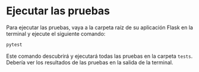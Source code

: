 # Ejecutar las pruebas

Para ejecutar las pruebas, vaya a la carpeta raíz de su aplicación Flask en la terminal y ejecute el siguiente comando:

```bash
pytest
```

Este comando descubrirá y ejecutará todas las pruebas en la carpeta `tests`. Debería ver los resultados de las pruebas en la salida de la terminal.

#
